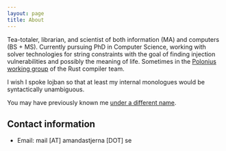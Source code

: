 ```yaml
---
layout: page
title: About
---
```


Tea-totaler, librarian, and scientist of both information (MA) and computers
(BS + MS). Currently pursuing PhD in Computer Science, working with solver
technologies for string constraints with the goal of finding injection
vulnerabilities and possibly the meaning of life. Sometimes in the [Polonius
working
group](https://rust-lang.github.io/compiler-team/working-groups/polonius/) of
the Rust compiler team.

I wish I spoke lojban so that at least my internal monologues would be
syntactically unambiguous.

You may have previously known me [under a different
name](https://amanda.systems/out).



Contact information
-------------------
* Email: mail [AT] amandastjerna [DOT] se

